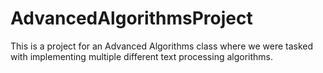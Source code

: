 # AdvancedAlgorithmsProject
This is a project for an Advanced Algorithms class where we were tasked with implementing multiple different text processing algorithms.
